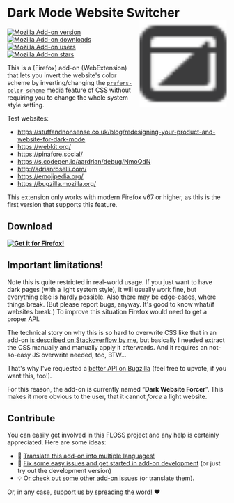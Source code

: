 # Dark Mode Website Switcher <img align="right" height="200" width="200" src="src/icons/icon-dark.svg">

[![Mozilla Add-on version](https://img.shields.io/amo/v/dark-mode-website-switcher.svg)](https://addons.mozilla.org/firefox/addon/dark-mode-website-switcher/?src=external-github-shield-downloads)  
[![Mozilla Add-on downloads](https://img.shields.io/amo/d/dark-mode-website-switcher.svg)](https://addons.mozilla.org/firefox/addon/dark-mode-website-switcher/?src=external-github-shield-downloads)
[![Mozilla Add-on users](https://img.shields.io/amo/users/dark-mode-website-switcher.svg)](https://addons.mozilla.org/firefox/addon/dark-mode-website-switcher/statistics/)
[![Mozilla Add-on stars](https://img.shields.io/amo/stars/dark-mode-website-switcher.svg)](https://addons.mozilla.org/firefox/addon/dark-mode-website-switcher/reviews/)

This is a (Firefox) add-on (WebExtension) that lets you invert the website's color scheme by inverting/changing the [`prefers-color-scheme`](https://developer.mozilla.org/docs/Web/CSS/@media/prefers-color-scheme) media feature of CSS without requiring you to change the whole system style setting.

Test websites:
* https://stuffandnonsense.co.uk/blog/redesigning-your-product-and-website-for-dark-mode
* https://webkit.org/
* https://pinafore.social/
* https://s.codepen.io/aardrian/debug/NmoQdN
* http://adrianroselli.com/
* https://emojipedia.org/
* https://bugzilla.mozilla.org/

This extension only works with modern Firefox v67 or higher, as this is the first version that supports this feature.

## Download

**[![Get it for Firefox!](https://addons.cdn.mozilla.net/static/img/addons-buttons/AMO-button_1.png)](https://addons.mozilla.org/firefox/addon/dark-mode-website-switcher/?src=external-github-download)**

## Important limitations!

Note this is quite restricted in real-world usage.
If you just want to have dark pages (with a light system style), it will usually work fine, but everything else is hardly possible. Also there may be edge-cases, where things break. (But please report bugs, anyway. It's good to know what/if websites break.)
To improve this situation Firefox would need to get a proper API.

The technical story on why this is so hard to overwrite CSS like that in an add-on [is described on Stackoverflow by me](https://stackoverflow.com/a/55910185/5008962), but basically I needed extract the CSS manually and manually apply it afterwards. And it requires an not-so-easy JS overwrite needed, too, BTW…

That's why I've requested a [better API on Bugzilla](https://bugzilla.mozilla.org/show_bug.cgi?id=1547818) (feel free to upvote, if you want this, too!).

For this reason, the add-on is currently named “**Dark Website Forcer**”. This makes it more obvious to the user, that it cannot _force_ a light website.

## Contribute

You can easily get involved in this FLOSS project and any help is certainly appreciated. Here are some ideas:

* 📃 [Translate this add-on into multiple languages!](./CONTRIBUTING.md#translations)
* 🐛 [Fix some easy issues and get started in add-on development](CONTRIBUTING.md#coding) (or just try out the development version)
* 💡 [Or check out some other add-on issues](CONTRIBUTING.md#need-ideas) (or translate them).

Or, in any case, [support us by spreading the word!](./CONTRIBUTING.md#support-us) ❤️
